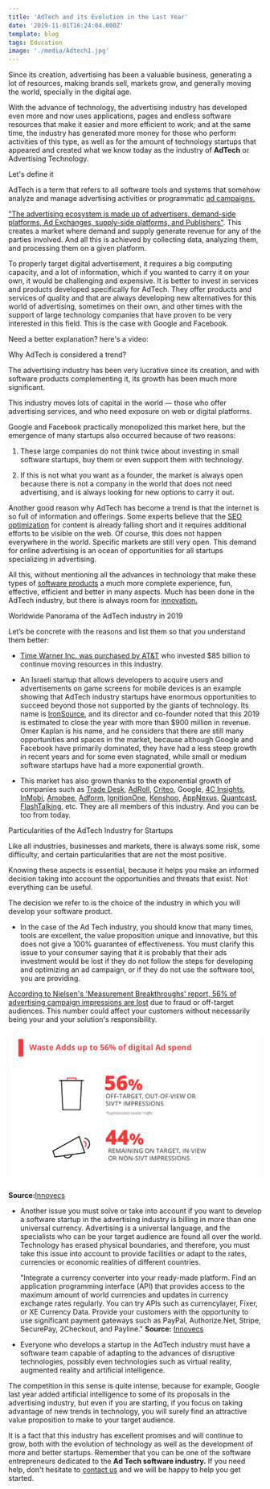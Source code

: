 ```yaml
---
title: 'AdTech and its Evolution in the Last Year'
date: '2019-11-01T16:24:04.000Z'
template: blog
tags: Education
image: './media/Adtech1.jpg'
---
```


Since its creation, advertising has been a valuable business, generating a lot of resources, making brands sell, markets grow, and generally moving the world, specially in the digital age.

With the advance of technology, the advertising industry has developed even more and now uses applications, pages and endless software resources that make it easier and more efficient to work; and at the same time, the industry has generated more money for those who perform activities of this type, as well as for the amount of technology startups that appeared and created what we know today as the industry of **AdTech** or Advertising Technology.

<title-2>Let's define it</title-2>

AdTech is a term that refers to all software tools and systems that somehow analyze and manage advertising activities or programmatic [ad campaigns.](https://cobuildlab.com/blog/Planning-your-ads-campaign-on-10-steps/)

["The advertising ecosystem is made up of advertisers, demand-side platforms, Ad Exchanges, supply-side platforms, and Publishers"](https://theappsolutions.com/blog/development/what-why-how-adtech/). This creates a market where demand and supply generate revenue for any of the parties involved. And all this is achieved by collecting data, analyzing them, and processing them on a given platform.

To properly target digital advertisement, it requires a big computing capacity, and a lot of information, which if you wanted to carry it on your own, it would be challenging and expensive. It is better to invest in services and products developed specifically for AdTech. They offer products and services of quality and that are always developing new alternatives for this world of advertising, sometimes on their own, and other times with the support of large technology companies that have proven to be very interested in this field. This is the case with Google and Facebook.

Need a better explanation? here's a video:
<youtube-video id="j-9bunwHZqM"></youtube-video>

<title-2>Why AdTech is considered a trend?</title-2>

The advertising industry has been very lucrative since its creation, and with software products complementing it, its growth has been much more significant.

This industry moves lots of capital in the world — those who offer advertising services, and who need exposure on web or digital platforms.

Google and Facebook practically monopolized this market here, but the emergence of many startups also occurred because of two reasons:

1. These large companies do not think twice about investing in small software startups, buy them or even support them with technology.

2. If this is not what you want as a founder, the market is always open because there is not a company in the world that does not need advertising, and is always looking for new options to carry it out.

Another good reason why AdTech has become a trend is that the internet is so full of information and offerings. Some experts believe that the [SEO optimization](https://cobuildlab.com/blog/seo-tips-that-will-increase-your-position-in-search-engines/) for content is already falling short and it requires additional efforts to be visible on the web. Of course, this does not happen everywhere in the world. Specific markets are still very open. This demand for online advertising is an ocean of opportunities for all startups specializing in advertising.

All this, without mentioning all the advances in technology that make these types of [software products](https://cobuildlab.com/blog/software-development-for-new-products/) a much more complete experience, fun, effective, efficient and better in many aspects. Much has been done in the AdTech industry, but there is always room for [innovation.](https://cobuildlab.com/blog/identifying-opportunities-to-create-a-software-product/)

<title-3>Worldwide Panorama of the AdTech industry in 2019</title-3>

Let’s be concrete with the reasons and list them so that you understand them better:

- [Time Warner Inc. was purchased by AT&T](https://about.att.com/story/att_completes_acquisition_of_time_warner_inc.html) who invested \$85 billion to continue moving resources in this industry.

- An Israeli startup that allows developers to acquire users and advertisements on game screens for mobile devices is an example showing that AdTech industry startups have enormous opportunities to succeed beyond those not supported by the giants of technology. Its name is [IronSource](https://www.reuters.com/article/us-tech-ironsource-outlook/israeli-adtech-firm-ironsource-sees-revenue-of-900-million-in-2019-idUSKCN1RD1VY), and its director and co-founder noted that this 2019 is estimated to close the year with more than \$900 million in revenue. Omer Kaplan is his name, and he considers that there are still many opportunities and spaces in the market, because although Google and Facebook have primarily dominated, they have had a less steep growth in recent years and for some even stagnated, while small or medium software startups have had a more exponential growth.

- This market has also grown thanks to the exponential growth of companies such as [Trade Desk](https://www.thetradedesk.com/), [AdRoll](https://www.adroll.com/), [Criteo](https://www.criteo.com/), Google, [4C Insights](https://www.4cinsights.com/), [InMobi](https://www.inmobi.com/), [Amobee](https://www.amobee.com/), [Adform](https://site.adform.com/), [IgnitionOne](https://ignitionone.com/), [Kenshoo](https://kenshoo.com/), [AppNexus](https://www.appnexus.com/), [Quantcast](https://www.quantcast.com/), [FlashTalking](https://www.flashtalking.com/), etc. They are all members of this industry. And you can be too from today.

<title-2>Particularities of the AdTech Industry for Startups</title-2>

Like all industries, businesses and markets, there is always some risk, some difficulty, and certain particularities that are not the most positive.

Knowing these aspects is essential, because it helps you make an informed decision taking into account the opportunities and threats that exist. Not everything can be useful.

The decision we refer to is the choice of the industry in which you will develop your software product.

- In the case of the Ad Tech industry, you should know that many times, tools are excellent, the value proposition unique and innovative, but this does not give a 100% guarantee of effectiveness. You must clarify this issue to your consumer saying that it is probably that their ads investment would be lost if they do not follow the steps for developing and optimizing an ad campaign, or if they do not use the software tool, you are providing.

[According to Nielsen's 'Measurement Breakthroughs' report, 56% of advertising campaign impressions are lost](https://innovecs.com/blog/adtech-trends/) due to fraud or off-target audiences. This number could affect your customers without necessarily being your and your solution's responsibility.

[![](./media/adtech1.png)](#)

**Source:**[Innovecs](https://innovecs.com/blog/adtech-trends/)

- Another issue you must solve or take into account if you want to develop a software startup in the advertising industry is billing in more than one universal currency. Advertising is a universal language, and the specialists who can be your target audience are found all over the world. Technology has erased physical boundaries, and therefore, you must take this issue into account to provide facilities or adapt to the rates, currencies or economic realities of different countries.

  "Integrate a currency converter into your ready-made platform. Find an application programming interface (API) that provides access to the maximum amount of world currencies and updates in currency exchange rates regularly. You can try APIs such as currencylayer, Fixer, or XE Currency Data.
  Provide your customers with the opportunity to use significant payment gateways such as PayPal, Authorize.Net, Stripe, SecurePay, 2Checkout, and Payline."
  **Source:** [Innovecs](https://innovecs.com/blog/adtech-trends/)

- Everyone who develops a startup in the AdTech industry must have a software team capable of adapting to the advances of disruptive technologies, possibly even technologies such as virtual reality, augmented reality and artificial intelligence.

The competition in this sense is quite intense, because for example, Google last year added artificial intelligence to some of its proposals in the advertising industry, but even if you are starting, if you focus on taking advantage of new trends in technology, you will surely find an attractive value proposition to make to your target audience.

It is a fact that this industry has excellent promises and will continue to grow, both with the evolution of technology as well as the development of more and better startups. Remember that you can be one of the software entrepreneurs dedicated to the **Ad Tech software industry.** If you need help, don't hesitate to [contact us](https://cobuildlab.com/) and we will be happy to help you get started.
